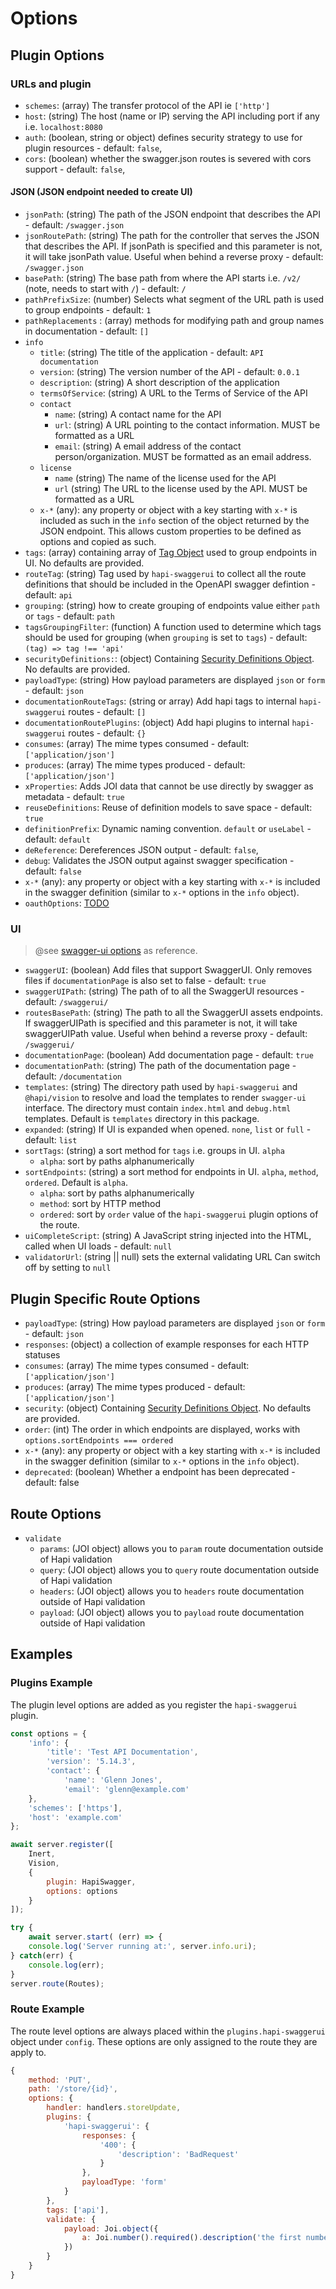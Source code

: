 # Options

## Plugin Options

### URLs and plugin

-   `schemes`: (array) The transfer protocol of the API ie `['http']`
-   `host`: (string) The host (name or IP) serving the API including port if any i.e. `localhost:8080`
-   `auth`: (boolean, string or object) defines security strategy to use for plugin resources - default: `false`,
-   `cors`: (boolean) whether the swagger.json routes is severed with cors support - default: `false`,

#### JSON (JSON endpoint needed to create UI)

-   `jsonPath`: (string) The path of the JSON endpoint that describes the API - default: `/swagger.json`
-   `jsonRoutePath`: (string) The path for the controller that serves the JSON that describes the API. If jsonPath is specified and this parameter is not, it will take jsonPath value. Useful when behind a reverse proxy - default: `/swagger.json`
-   `basePath`: (string) The base path from where the API starts i.e. `/v2/` (note, needs to start with `/`) - default: `/`
-   `pathPrefixSize`: (number) Selects what segment of the URL path is used to group endpoints - default: `1`
-   `pathReplacements` : (array) methods for modifying path and group names in documentation - default: `[]`
-   `info`
    -   `title`: (string) The title of the application - default: `API documentation`
    -   `version`: (string) The version number of the API - default: `0.0.1`
    -   `description`: (string) A short description of the application
    -   `termsOfService`: (string) A URL to the Terms of Service of the API
    -   `contact`
        -   `name`: (string) A contact name for the API
        -   `url`: (string) A URL pointing to the contact information. MUST be formatted as a URL
        -   `email`: (string) A email address of the contact person/organization. MUST be formatted as an email address.
    -   `license`
        -   `name` (string) The name of the license used for the API
        -   `url` (string) The URL to the license used by the API. MUST be formatted as a URL
    -   `x-*` (any): any property or object with a key starting with `x-*` is included as such in the `info` section of the object returned by the JSON endpoint. This allows custom properties to be defined as options and copied as such.
-   `tags`: (array) containing array of [Tag Object](https://github.com/OAI/OpenAPI-Specification/blob/master/versions/2.0.md#tagObject) used to group endpoints in UI. No defaults are provided.
-   `routeTag`: (string) Tag used by `hapi-swaggerui` to collect all the route definitions that should be included in the OpenAPI swagger defintion - default: `api`
-   `grouping`: (string) how to create grouping of endpoints value either `path` or `tags` - default: `path`
-   `tagsGroupingFilter`: (function) A function used to determine which tags should be used for grouping (when `grouping` is set to `tags`) - default: `(tag) => tag !== 'api'`
-   `securityDefinitions:`: (object) Containing [Security Definitions Object](https://github.com/OAI/OpenAPI-Specification/blob/master/versions/2.0.md#securityDefinitionsObject). No defaults are provided.
-   `payloadType`: (string) How payload parameters are displayed `json` or `form` - default: `json`
-   `documentationRouteTags`: (string or array) Add hapi tags to internal `hapi-swaggerui` routes - default: `[]`
-   `documentationRoutePlugins`: (object) Add hapi plugins to internal `hapi-swaggerui` routes - default: `{}`
-   `consumes`: (array) The mime types consumed - default: `['application/json']`
-   `produces`: (array) The mime types produced - default: `['application/json']`
-   `xProperties`: Adds JOI data that cannot be use directly by swagger as metadata - default: `true`
-   `reuseDefinitions`: Reuse of definition models to save space - default: `true`
-   `definitionPrefix`: Dynamic naming convention. `default` or `useLabel` - default: `default`
-   `deReference`: Dereferences JSON output - default: `false`,
-   `debug`: Validates the JSON output against swagger specification - default: `false`
-   `x-*` (any): any property or object with a key starting with `x-*` is included in the swagger definition (similar to `x-*` options in the `info` object).
-   `oauthOptions`: [TODO](https://github.com/swagger-api/swagger-ui/blob/master/docs/usage/oauth2.md)

### UI

> @see [swagger-ui options](https://github.com/swagger-api/swagger-ui/blob/master/docs/usage/configuration.md) as reference.

-   `swaggerUI`: (boolean) Add files that support SwaggerUI. Only removes files if `documentationPage` is also set to false - default: `true`
-   `swaggerUIPath`: (string) The path of to all the SwaggerUI resources - default: `/swaggerui/`
-   `routesBasePath`: (string) The path to all the SwaggerUI assets endpoints. If swaggerUIPath is specified and this parameter is not, it will take swaggerUIPath value. Useful when behind a reverse proxy - default: `/swaggerui/`
-   `documentationPage`: (boolean) Add documentation page - default: `true`
-   `documentationPath`: (string) The path of the documentation page - default: `/documentation`
-   `templates`: (string) The directory path used by `hapi-swaggerui` and `@hapi/vision` to resolve and load the templates to render `swagger-ui` interface. The directory must contain `index.html` and `debug.html` templates. Default is `templates` directory in this package.
-   `expanded`: (string) If UI is expanded when opened. `none`, `list` or `full` - default: `list`
-   `sortTags`: (string) a sort method for `tags` i.e. groups in UI. `alpha`
    -   `alpha`: sort by paths alphanumerically
-   `sortEndpoints`: (string) a sort method for endpoints in UI. `alpha`, `method`, `ordered`. Default is `alpha`.
    -   `alpha`: sort by paths alphanumerically
    -   `method`: sort by HTTP method
    -   `ordered`: sort by `order` value of the `hapi-swaggerui` plugin options of the route.
-   `uiCompleteScript`: (string) A JavaScript string injected into the HTML, called when UI loads - default: `null`
-   `validatorUrl`: (string || null) sets the external validating URL Can switch off by setting to `null`

## Plugin Specific Route Options

-   `payloadType`: (string) How payload parameters are displayed `json` or `form` - default: `json`
-   `responses`: (object) a collection of example responses for each HTTP statuses
-   `consumes`: (array) The mime types consumed - default: `['application/json']`
-   `produces`: (array) The mime types produced - default: `['application/json']`
-   `security`: (object) Containing [Security Definitions Object](https://github.com/OAI/OpenAPI-Specification/blob/master/versions/2.0.md#securityDefinitionsObject). No defaults are provided.
-   `order`: (int) The order in which endpoints are displayed, works with `options.sortEndpoints === ordered`
-   `x-*` (any): any property or object with a key starting with `x-*` is included in the swagger definition (similar to `x-*` options in the `info` object).
-   `deprecated`: (boolean) Whether a endpoint has been deprecated - default: false

## Route Options

-   `validate`
    -   `params`: (JOI object) allows you to `param` route documentation outside of Hapi validation
    -   `query`: (JOI object) allows you to `query` route documentation outside of Hapi validation
    -   `headers`: (JOI object) allows you to `headers` route documentation outside of Hapi validation
    -   `payload`: (JOI object) allows you to `payload` route documentation outside of Hapi validation

## Examples

### Plugins Example

The plugin level options are added as you register the `hapi-swaggerui` plugin.

```Javascript
const options = {
    'info': {
        'title': 'Test API Documentation',
        'version': '5.14.3',
        'contact': {
            'name': 'Glenn Jones',
            'email': 'glenn@example.com'
    },
    'schemes': ['https'],
    'host': 'example.com'
};

await server.register([
    Inert,
    Vision,
    {
        plugin: HapiSwagger,
        options: options
    }
]);

try {
    await server.start( (err) => {
    console.log('Server running at:', server.info.uri);
} catch(err) {
    console.log(err);
}
server.route(Routes);
```

### Route Example

The route level options are always placed within the `plugins.hapi-swaggerui` object under `config`. These options are
only assigned to the route they are apply to.

```Javascript
{
    method: 'PUT',
    path: '/store/{id}',
    options: {
        handler: handlers.storeUpdate,
        plugins: {
            'hapi-swaggerui': {
                responses: {
                    '400': {
                        'description': 'BadRequest'
                    }
                },
                payloadType: 'form'
            }
        },
        tags: ['api'],
        validate: {
            payload: Joi.object({
                a: Joi.number().required().description('the first number')
            })
        }
    }
}
```
